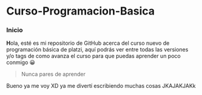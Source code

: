 # Curso-Programacion-Basica
### Inicio
**H**ola, esté es mi repositorio de GitHub acerca del curso nuevo de programación básica de platzi, aquí podrás ver entre todas las versiones y/o tags de como avanza el curso para que puedas aprender un poco conmigo 😀
> Nunca pares de aprender

Bueno ya me voy XD ya me divertí escribiendo muchas cosas JKAJAKJAKk
